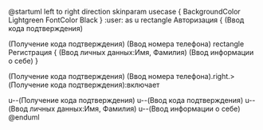 @startuml
left to right direction
skinparam usecase {
 BackgroundColor Lightgreen
 FontColor Black
}
:user: as u
rectangle Авторизация {
(Ввод кода подтверждения)

(Получение кода подтверждения)
(Ввод номера телефона)
rectangle Регистрация {
(Ввод личных данных:Имя, Фамилия)
(Ввод информации о себе)
}

(Получение кода подтверждения)
(Ввод номера телефона).right.>(Получение кода подтверждения):включает


u--(Получение кода подтверждения)
u--(Ввод кода подтверждения)
u--(Ввод личных данных:Имя, Фамилия)
u--(Ввод информации о себе)
@enduml